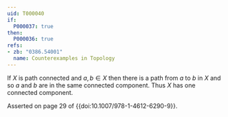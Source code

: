 ```yaml
---
uid: T000040
if:
  P000037: true
then:
  P000036: true
refs:
- zb: "0386.54001"
  name: Counterexamples in Topology
---
```


If $X$ is path connected and $a,b \in X$ then there is a path from $a$ to $b$ in $X$ and so $a$ and $b$ are in the same connected component. Thus $X$ has one connected component.

Asserted on page 29 of {{doi:10.1007/978-1-4612-6290-9}}.
